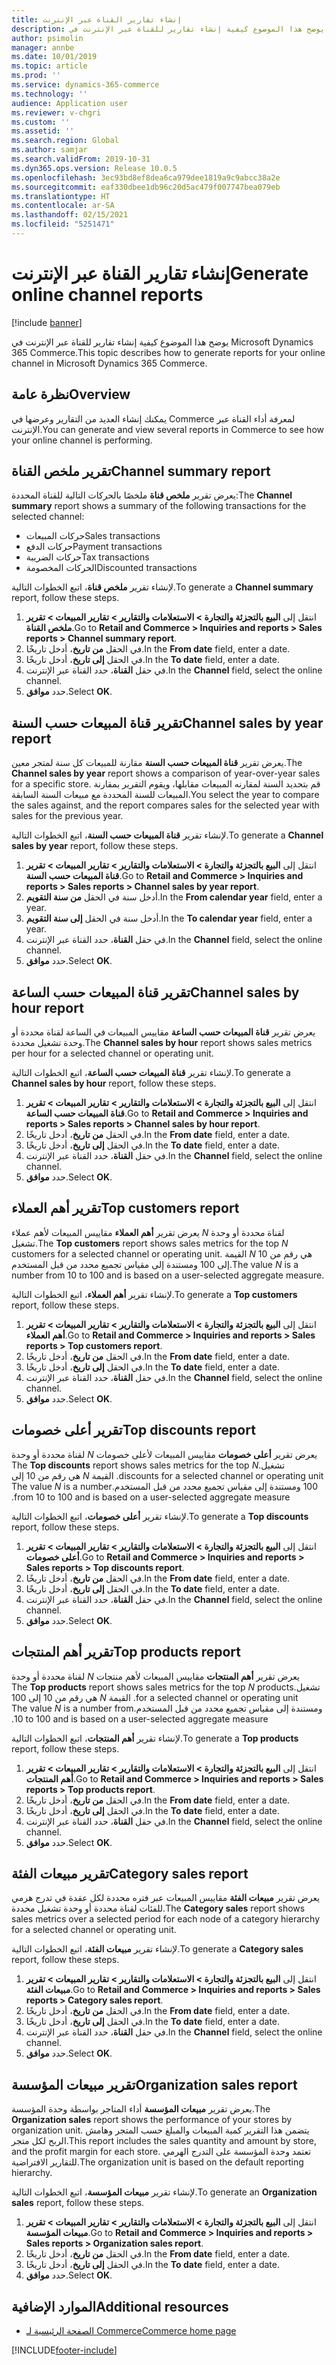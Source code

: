 ```yaml
---
title: إنشاء تقارير القناة عبر الإنترنت
description: يوضح هذا الموضوع كيفية إنشاء تقارير للقناة عبر الإنترنت في Microsoft Dynamics 365 Commerce.
author: psimolin
manager: annbe
ms.date: 10/01/2019
ms.topic: article
ms.prod: ''
ms.service: dynamics-365-commerce
ms.technology: ''
audience: Application user
ms.reviewer: v-chgri
ms.custom: ''
ms.assetid: ''
ms.search.region: Global
ms.author: samjar
ms.search.validFrom: 2019-10-31
ms.dyn365.ops.version: Release 10.0.5
ms.openlocfilehash: 3ec93bd8ef8dea6ca979dee1819a9c9abcc38a2e
ms.sourcegitcommit: eaf330dbee1db96c20d5ac479f007747bea079eb
ms.translationtype: HT
ms.contentlocale: ar-SA
ms.lasthandoff: 02/15/2021
ms.locfileid: "5251471"
---
```

# <a name="generate-online-channel-reports"></a><span data-ttu-id="bc106-103">إنشاء تقارير القناة عبر الإنترنت</span><span class="sxs-lookup"><span data-stu-id="bc106-103">Generate online channel reports</span></span>


[!include [banner](includes/banner.md)]

<span data-ttu-id="bc106-104">يوضح هذا الموضوع كيفية إنشاء تقارير للقناة عبر الإنترنت في Microsoft Dynamics 365 Commerce.</span><span class="sxs-lookup"><span data-stu-id="bc106-104">This topic describes how to generate reports for your online channel in Microsoft Dynamics 365 Commerce.</span></span>

## <a name="overview"></a><span data-ttu-id="bc106-105">نظرة عامة</span><span class="sxs-lookup"><span data-stu-id="bc106-105">Overview</span></span>

<span data-ttu-id="bc106-106">يمكنك إنشاء العديد من التقارير وعرضها في Commerce لمعرفة أداء القناة عبر الإنترنت.</span><span class="sxs-lookup"><span data-stu-id="bc106-106">You can generate and view several reports in Commerce to see how your online channel is performing.</span></span>

## <a name="channel-summary-report"></a><span data-ttu-id="bc106-107">تقرير ملخص القناة</span><span class="sxs-lookup"><span data-stu-id="bc106-107">Channel summary report</span></span>

<span data-ttu-id="bc106-108">يعرض تقرير **‏‫ملخص قناة‬** ملخصًا بالحركات التالية للقناة المحددة:</span><span class="sxs-lookup"><span data-stu-id="bc106-108">The **Channel summary** report shows a summary of the following transactions for the selected channel:</span></span>

- <span data-ttu-id="bc106-109">حركات المبيعات</span><span class="sxs-lookup"><span data-stu-id="bc106-109">Sales transactions</span></span>
- <span data-ttu-id="bc106-110">حركات الدفع</span><span class="sxs-lookup"><span data-stu-id="bc106-110">Payment transactions</span></span>
- <span data-ttu-id="bc106-111">حركات الضريبة</span><span class="sxs-lookup"><span data-stu-id="bc106-111">Tax transactions</span></span>
- <span data-ttu-id="bc106-112">الحركات المخصومة</span><span class="sxs-lookup"><span data-stu-id="bc106-112">Discounted transactions</span></span>

<span data-ttu-id="bc106-113">لإنشاء تقرير **ملخص قناة**، اتبع الخطوات التالية.</span><span class="sxs-lookup"><span data-stu-id="bc106-113">To generate a **Channel summary** report, follow these steps.</span></span>

1. <span data-ttu-id="bc106-114">انتقل إلى **البيع بالتجزئة والتجارة \> ‏‫الاستعلامات والتقارير‬ \> ‏‫تقارير المبيعات‬ \> ‏‫تقرير ملخص القناة‬**.</span><span class="sxs-lookup"><span data-stu-id="bc106-114">Go to **Retail and Commerce \> Inquiries and reports \> Sales reports \> Channel summary report**.</span></span>
1. <span data-ttu-id="bc106-115">في الحقل **من تاريخ**، أدخل تاريخًا.</span><span class="sxs-lookup"><span data-stu-id="bc106-115">In the **From date** field, enter a date.</span></span>
1. <span data-ttu-id="bc106-116">في الحقل **إلى تاريخ**، أدخل تاريخًا.</span><span class="sxs-lookup"><span data-stu-id="bc106-116">In the **To date** field, enter a date.</span></span>
1. <span data-ttu-id="bc106-117">في حقل **القناة**، حدد القناة عبر الإنترنت.</span><span class="sxs-lookup"><span data-stu-id="bc106-117">In the **Channel** field, select the online channel.</span></span>
1. <span data-ttu-id="bc106-118">حدد **موافق**.</span><span class="sxs-lookup"><span data-stu-id="bc106-118">Select **OK**.</span></span>
 
## <a name="channel-sales-by-year-report"></a><span data-ttu-id="bc106-119">تقرير قناة المبيعات حسب السنة</span><span class="sxs-lookup"><span data-stu-id="bc106-119">Channel sales by year report</span></span> 

<span data-ttu-id="bc106-120">يعرض تقرير **قناة المبيعات حسب السنة‬** مقارنة للمبيعات كل سنة لمتجر معين.</span><span class="sxs-lookup"><span data-stu-id="bc106-120">The **Channel sales by year** report shows a comparison of year-over-year sales for a specific store.</span></span> <span data-ttu-id="bc106-121">قم بتحديد السنة لمقارنه المبيعات مقابلها، ويقوم التقرير بمقارنة المبيعات للسنة المحددة مع مبيعات السنة السابقة.</span><span class="sxs-lookup"><span data-stu-id="bc106-121">You select the year to compare the sales against, and the report compares sales for the selected year with sales for the previous year.</span></span>

<span data-ttu-id="bc106-122">لإنشاء تقرير **قناة المبيعات حسب السنة‬**، اتبع الخطوات التالية.</span><span class="sxs-lookup"><span data-stu-id="bc106-122">To generate a **Channel sales by year** report, follow these steps.</span></span>

1. <span data-ttu-id="bc106-123">انتقل إلى **البيع بالتجزئة والتجارة \> ‏‫الاستعلامات والتقارير‬ \> ‏‫تقارير المبيعات‬ \> تقرير قناة المبيعات حسب السنة‬‬**.</span><span class="sxs-lookup"><span data-stu-id="bc106-123">Go to **Retail and Commerce \> Inquiries and reports \> Sales reports \> Channel sales by year report**.</span></span>
1. <span data-ttu-id="bc106-124">أدخل سنة في الحقل **‏‫من سنة التقويم‬**.</span><span class="sxs-lookup"><span data-stu-id="bc106-124">In the **From calendar year** field, enter a year.</span></span>
1. <span data-ttu-id="bc106-125">أدخل سنة في الحقل **إلى سنة التقويم‬**.</span><span class="sxs-lookup"><span data-stu-id="bc106-125">In the **To calendar year** field, enter a year.</span></span>
1. <span data-ttu-id="bc106-126">في حقل **القناة**، حدد القناة عبر الإنترنت.</span><span class="sxs-lookup"><span data-stu-id="bc106-126">In the **Channel** field, select the online channel.</span></span>
1. <span data-ttu-id="bc106-127">حدد **موافق**.</span><span class="sxs-lookup"><span data-stu-id="bc106-127">Select **OK**.</span></span>

## <a name="channel-sales-by-hour-report"></a><span data-ttu-id="bc106-128">تقرير قناة المبيعات حسب الساعة</span><span class="sxs-lookup"><span data-stu-id="bc106-128">Channel sales by hour report</span></span>

<span data-ttu-id="bc106-129">يعرض تقرير **قناة المبيعات حسب الساعة‬** مقاييس المبيعات في الساعة لقناة محددة أو وحدة تشغيل محددة.</span><span class="sxs-lookup"><span data-stu-id="bc106-129">The **Channel sales by hour** report shows sales metrics per hour for a selected channel or operating unit.</span></span>

<span data-ttu-id="bc106-130">لإنشاء تقرير **قناة المبيعات حسب الساعة‬**، اتبع الخطوات التالية.</span><span class="sxs-lookup"><span data-stu-id="bc106-130">To generate a **Channel sales by hour** report, follow these steps.</span></span>

1. <span data-ttu-id="bc106-131">انتقل إلى **البيع بالتجزئة والتجارة \> ‏‫الاستعلامات والتقارير‬ \> ‏‫تقارير المبيعات‬ \> تقرير قناة المبيعات حسب الساعة‬**.</span><span class="sxs-lookup"><span data-stu-id="bc106-131">Go to **Retail and Commerce \> Inquiries and reports \> Sales reports \> Channel sales by hour report**.</span></span>
1. <span data-ttu-id="bc106-132">في الحقل **من تاريخ**، أدخل تاريخًا.</span><span class="sxs-lookup"><span data-stu-id="bc106-132">In the **From date** field, enter a date.</span></span>
1. <span data-ttu-id="bc106-133">في الحقل **إلى تاريخ**، أدخل تاريخًا.</span><span class="sxs-lookup"><span data-stu-id="bc106-133">In the **To date** field, enter a date.</span></span>
1. <span data-ttu-id="bc106-134">في حقل **القناة**، حدد القناة عبر الإنترنت.</span><span class="sxs-lookup"><span data-stu-id="bc106-134">In the **Channel** field, select the online channel.</span></span>
1. <span data-ttu-id="bc106-135">حدد **موافق**.</span><span class="sxs-lookup"><span data-stu-id="bc106-135">Select **OK**.</span></span>

## <a name="top-customers-report"></a><span data-ttu-id="bc106-136">تقرير أهم العملاء</span><span class="sxs-lookup"><span data-stu-id="bc106-136">Top customers report</span></span>

<span data-ttu-id="bc106-137">يعرض تقرير **‏‫أهم العملاء‬** مقاييس المبيعات لأهم عملاء *N* لقناة محددة أو وحدة تشغيل.</span><span class="sxs-lookup"><span data-stu-id="bc106-137">The **Top customers** report shows sales metrics for the top *N* customers for a selected channel or operating unit.</span></span> <span data-ttu-id="bc106-138">القيمة *N* هي رقم من 10 إلى 100 ومستندة إلى مقياس تجميع محدد من قبل المستخدم.</span><span class="sxs-lookup"><span data-stu-id="bc106-138">The value *N* is a number from 10 to 100 and is based on a user-selected aggregate measure.</span></span>

<span data-ttu-id="bc106-139">لإنشاء تقرير **أهم العملاء**، اتبع الخطوات التالية.</span><span class="sxs-lookup"><span data-stu-id="bc106-139">To generate a **Top customers** report, follow these steps.</span></span>

1. <span data-ttu-id="bc106-140">انتقل إلى **البيع بالتجزئة والتجارة \> ‏‫الاستعلامات والتقارير‬ \> ‏‫تقارير المبيعات‬ \> ‏‫‏‫تقرير أهم العملاء‬‬**.</span><span class="sxs-lookup"><span data-stu-id="bc106-140">Go to **Retail and Commerce \> Inquiries and reports \> Sales reports \> Top customers report**.</span></span>
1. <span data-ttu-id="bc106-141">في الحقل **من تاريخ**، أدخل تاريخًا.</span><span class="sxs-lookup"><span data-stu-id="bc106-141">In the **From date** field, enter a date.</span></span>
1. <span data-ttu-id="bc106-142">في الحقل **إلى تاريخ**، أدخل تاريخًا.</span><span class="sxs-lookup"><span data-stu-id="bc106-142">In the **To date** field, enter a date.</span></span>
1. <span data-ttu-id="bc106-143">في حقل **القناة**، حدد القناة عبر الإنترنت.</span><span class="sxs-lookup"><span data-stu-id="bc106-143">In the **Channel** field, select the online channel.</span></span>
1. <span data-ttu-id="bc106-144">حدد **موافق**.</span><span class="sxs-lookup"><span data-stu-id="bc106-144">Select **OK**.</span></span>

## <a name="top-discounts-report"></a><span data-ttu-id="bc106-145">تقرير أعلى خصومات</span><span class="sxs-lookup"><span data-stu-id="bc106-145">Top discounts report</span></span>

<span data-ttu-id="bc106-146">يعرض تقرير **‏‫‏‫أعلى خصومات‬** مقاييس المبيعات لأعلى خصومات *N* لقناة محددة أو وحدة تشغيل.</span><span class="sxs-lookup"><span data-stu-id="bc106-146">The **Top discounts** report shows sales metrics for the top *N* discounts for a selected channel or operating unit.</span></span> <span data-ttu-id="bc106-147">القيمة *N* هي رقم من 10 إلى 100 ومستندة إلى مقياس تجميع محدد من قبل المستخدم.</span><span class="sxs-lookup"><span data-stu-id="bc106-147">The value *N* is a number from 10 to 100 and is based on a user-selected aggregate measure.</span></span>

<span data-ttu-id="bc106-148">لإنشاء تقرير **أعلى خصومات**، اتبع الخطوات التالية.</span><span class="sxs-lookup"><span data-stu-id="bc106-148">To generate a **Top discounts** report, follow these steps.</span></span>

1. <span data-ttu-id="bc106-149">انتقل إلى **البيع بالتجزئة والتجارة \> ‏‫الاستعلامات والتقارير‬ \> ‏‫تقارير المبيعات‬ \> ‏‫‏‫تقرير أعلى خصومات‬‬**.</span><span class="sxs-lookup"><span data-stu-id="bc106-149">Go to **Retail and Commerce \> Inquiries and reports \> Sales reports \> Top discounts report**.</span></span>
1. <span data-ttu-id="bc106-150">في الحقل **من تاريخ**، أدخل تاريخًا.</span><span class="sxs-lookup"><span data-stu-id="bc106-150">In the **From date** field, enter a date.</span></span>
1. <span data-ttu-id="bc106-151">في الحقل **إلى تاريخ**، أدخل تاريخًا.</span><span class="sxs-lookup"><span data-stu-id="bc106-151">In the **To date** field, enter a date.</span></span>
1. <span data-ttu-id="bc106-152">في حقل **القناة**، حدد القناة عبر الإنترنت.</span><span class="sxs-lookup"><span data-stu-id="bc106-152">In the **Channel** field, select the online channel.</span></span>
1. <span data-ttu-id="bc106-153">حدد **موافق**.</span><span class="sxs-lookup"><span data-stu-id="bc106-153">Select **OK**.</span></span>

## <a name="top-products-report"></a><span data-ttu-id="bc106-154">تقرير أهم المنتجات</span><span class="sxs-lookup"><span data-stu-id="bc106-154">Top products report</span></span>

<span data-ttu-id="bc106-155">يعرض تقرير **‏‫‏‫‏‫أهم المنتجات‬** مقاييس المبيعات لأهم منتجات *N* لقناة محددة أو وحدة تشغيل.</span><span class="sxs-lookup"><span data-stu-id="bc106-155">The **Top products** report shows sales metrics for the top *N* products for a selected channel or operating unit.</span></span> <span data-ttu-id="bc106-156">القيمة *N* هي رقم من 10 إلى 100 ومستندة إلى مقياس تجميع محدد من قبل المستخدم.</span><span class="sxs-lookup"><span data-stu-id="bc106-156">The value *N* is a number from 10 to 100 and is based on a user-selected aggregate measure.</span></span>

<span data-ttu-id="bc106-157">لإنشاء تقرير **أهم المنتجات**، اتبع الخطوات التالية.</span><span class="sxs-lookup"><span data-stu-id="bc106-157">To generate a **Top products** report, follow these steps.</span></span>

1. <span data-ttu-id="bc106-158">انتقل إلى **البيع بالتجزئة والتجارة \> ‏‫الاستعلامات والتقارير‬ \> ‏‫تقارير المبيعات‬ \> ‏‫‏‫تقرير أهم المنتجات‬‬**.</span><span class="sxs-lookup"><span data-stu-id="bc106-158">Go to **Retail and Commerce \> Inquiries and reports \> Sales reports \> Top products report**.</span></span>
1. <span data-ttu-id="bc106-159">في الحقل **من تاريخ**، أدخل تاريخًا.</span><span class="sxs-lookup"><span data-stu-id="bc106-159">In the **From date** field, enter a date.</span></span>
1. <span data-ttu-id="bc106-160">في الحقل **إلى تاريخ**، أدخل تاريخًا.</span><span class="sxs-lookup"><span data-stu-id="bc106-160">In the **To date** field, enter a date.</span></span>
1. <span data-ttu-id="bc106-161">في حقل **القناة**، حدد القناة عبر الإنترنت.</span><span class="sxs-lookup"><span data-stu-id="bc106-161">In the **Channel** field, select the online channel.</span></span>
1. <span data-ttu-id="bc106-162">حدد **موافق**.</span><span class="sxs-lookup"><span data-stu-id="bc106-162">Select **OK**.</span></span>

## <a name="category-sales-report"></a><span data-ttu-id="bc106-163">تقرير مبيعات الفئة</span><span class="sxs-lookup"><span data-stu-id="bc106-163">Category sales report</span></span>

<span data-ttu-id="bc106-164">يعرض تقرير **مبيعات الفئة** مقاييس المبيعات عبر فتره محددة لكل عقدة في تدرج هرمي للفئات لقناة محددة أو وحدة تشغيل محددة.</span><span class="sxs-lookup"><span data-stu-id="bc106-164">The **Category sales** report shows sales metrics over a selected period for each node of a category hierarchy for a selected channel or operating unit.</span></span>

<span data-ttu-id="bc106-165">لإنشاء تقرير **مبيعات الفئة**، اتبع الخطوات التالية.</span><span class="sxs-lookup"><span data-stu-id="bc106-165">To generate a **Category sales** report, follow these steps.</span></span>

1. <span data-ttu-id="bc106-166">انتقل إلى **البيع بالتجزئة والتجارة \> الاستعلامات والتقارير \> تقارير المبيعات \> تقرير مبيعات الفئة**.</span><span class="sxs-lookup"><span data-stu-id="bc106-166">Go to **Retail and Commerce \> Inquiries and reports \> Sales reports \> Category sales report**.</span></span>
1. <span data-ttu-id="bc106-167">في الحقل **من تاريخ**، أدخل تاريخًا.</span><span class="sxs-lookup"><span data-stu-id="bc106-167">In the **From date** field, enter a date.</span></span>
1. <span data-ttu-id="bc106-168">في الحقل **إلى تاريخ**، أدخل تاريخًا.</span><span class="sxs-lookup"><span data-stu-id="bc106-168">In the **To date** field, enter a date.</span></span>
1. <span data-ttu-id="bc106-169">في حقل **القناة**، حدد القناة عبر الإنترنت.</span><span class="sxs-lookup"><span data-stu-id="bc106-169">In the **Channel** field, select the online channel.</span></span>
1. <span data-ttu-id="bc106-170">حدد **موافق**.</span><span class="sxs-lookup"><span data-stu-id="bc106-170">Select **OK**.</span></span>

## <a name="organization-sales-report"></a><span data-ttu-id="bc106-171">تقرير مبيعات المؤسسة</span><span class="sxs-lookup"><span data-stu-id="bc106-171">Organization sales report</span></span>

<span data-ttu-id="bc106-172">يعرض تقرير **مبيعات المؤسسة‬** أداء المتاجر بواسطة وحدة المؤسسة.</span><span class="sxs-lookup"><span data-stu-id="bc106-172">The **Organization sales** report shows the performance of your stores by organization unit.</span></span> <span data-ttu-id="bc106-173">يتضمن هذا التقرير كمية المبيعات والمبلغ حسب المتجر وهامش الربح لكل متجر.</span><span class="sxs-lookup"><span data-stu-id="bc106-173">This report includes the sales quantity and amount by store, and the profit margin for each store.</span></span> <span data-ttu-id="bc106-174">تعتمد وحدة المؤسسة على التدرج الهرمي للتقارير الافتراضية.</span><span class="sxs-lookup"><span data-stu-id="bc106-174">The organization unit is based on the default reporting hierarchy.</span></span>

<span data-ttu-id="bc106-175">لإنشاء تقرير **مبيعات المؤسسة**، اتبع الخطوات التالية.</span><span class="sxs-lookup"><span data-stu-id="bc106-175">To generate an **Organization sales** report, follow these steps.</span></span>

1. <span data-ttu-id="bc106-176">انتقل إلى **البيع بالتجزئة والتجارة \> ‏‫الاستعلامات والتقارير‬ \> تقارير المبيعات \> ‏‫تقرير مبيعات المؤسسة‬**.</span><span class="sxs-lookup"><span data-stu-id="bc106-176">Go to **Retail and Commerce \> Inquiries and reports \> Sales reports \> Organization sales report**.</span></span>
1. <span data-ttu-id="bc106-177">في الحقل **من تاريخ**، أدخل تاريخًا.</span><span class="sxs-lookup"><span data-stu-id="bc106-177">In the **From date** field, enter a date.</span></span>
1. <span data-ttu-id="bc106-178">في الحقل **إلى تاريخ**، أدخل تاريخًا.</span><span class="sxs-lookup"><span data-stu-id="bc106-178">In the **To date** field, enter a date.</span></span>
1. <span data-ttu-id="bc106-179">حدد **موافق**.</span><span class="sxs-lookup"><span data-stu-id="bc106-179">Select **OK**.</span></span>

## <a name="additional-resources"></a><span data-ttu-id="bc106-180">الموارد الإضافية</span><span class="sxs-lookup"><span data-stu-id="bc106-180">Additional resources</span></span>

- [<span data-ttu-id="bc106-181">الصفحة الرئيسية لـ Commerce</span><span class="sxs-lookup"><span data-stu-id="bc106-181">Commerce home page</span></span>](../retail/index.md)


[!INCLUDE[footer-include](../includes/footer-banner.md)]
